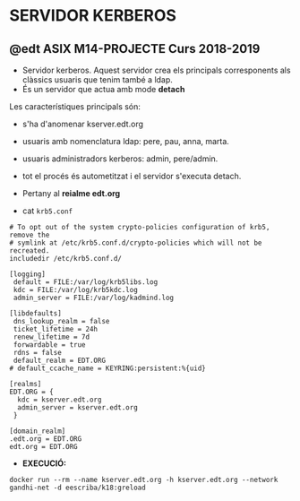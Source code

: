 # SERVIDOR KERBEROS

## @edt ASIX M14-PROJECTE Curs 2018-2019


* Servidor kerberos. Aquest servidor crea els principals corresponents als clàssics usuaris que tenim també a ldap.
* És un servidor que actua amb mode **detach**


Les característiques principals són:
 * s'ha d'anomenar kserver.edt.org
 * usuaris amb nomenclatura ldap: pere, pau, anna, marta.
 * usuaris administradors kerberos: admin, pere/admin.
 * tot el procés és autometitzat i el servidor s'executa detach.

* Pertany al **reialme edt.org**

* cat `krb5.conf`

```
# To opt out of the system crypto-policies configuration of krb5, remove the
# symlink at /etc/krb5.conf.d/crypto-policies which will not be recreated.
includedir /etc/krb5.conf.d/

[logging]
 default = FILE:/var/log/krb5libs.log
 kdc = FILE:/var/log/krb5kdc.log
 admin_server = FILE:/var/log/kadmind.log

[libdefaults]
 dns_lookup_realm = false
 ticket_lifetime = 24h
 renew_lifetime = 7d
 forwardable = true
 rdns = false
 default_realm = EDT.ORG
# default_ccache_name = KEYRING:persistent:%{uid}

[realms]
EDT.ORG = {
  kdc = kserver.edt.org
  admin_server = kserver.edt.org
 }

[domain_realm]
.edt.org = EDT.ORG
edt.org = EDT.ORG
```


* **EXECUCIÓ:**

```
docker run --rm --name kserver.edt.org -h kserver.edt.org --network gandhi-net -d eescriba/k18:greload
```
